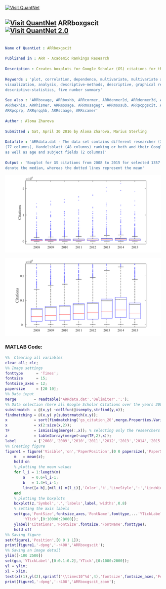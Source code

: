 
[<img src="https://github.com/QuantLet/Styleguide-and-FAQ/blob/master/pictures/banner.png" width="880" alt="Visit QuantNet">](http://quantlet.de/index.php?p=info)

## [<img src="https://github.com/QuantLet/Styleguide-and-Validation-procedure/blob/master/pictures/qloqo.png" alt="Visit QuantNet">](http://quantlet.de/) **ARRboxgscit** [<img src="https://github.com/QuantLet/Styleguide-and-Validation-procedure/blob/master/pictures/QN2.png" width="60" alt="Visit QuantNet 2.0">](http://quantlet.de/d3/ia)

```yaml

Name of QuantLet : ARRboxgscit

Published in : ARR - Academic Rankings Research

Description : Creates boxplots for Google Scholar (GS) citations for the period from 2008 till 2015

Keywords : 'plot, correlation, dependence, multivariate, multivariate analysis, visualization, data
visualization, analysis, descriptive-methods, descriptive, graphical representation, boxplot,
descriptive-statistics, five number summary'

See also : 'ARRboxage, ARRboxhb, ARRcormer, ARRdenmer2d, ARRdenmer3d, ARRhexage, ARRhexcit,
ARRhexhin, ARRhismer, ARRmosage, ARRmosagegr, ARRmossub, ARRpcpgscit, ARRpcphb, ARRpcpmer,
ARRpcprp, ARRqrqqhb, ARRscaage, ARRscamer'

Author : Alona Zharova

Submitted : Sat, April 30 2016 by Alona Zharova, Marius Sterling

Datafile : 'ARRdata.dat - The data set contains different researcher (3218 rows) of either RePEc
(77 columns), Handelsblatt (48 columns) ranking or both and their Google Scholar data (16 columns)
as well as age and subject fields (2 columns)'

Output : 'Boxplot for GS citations from 2008 to 2015 for selected 1357 researchers. The red lines
denote the median, whereas the dotted lines represent the mean'

```

![Picture1](ARRboxgscit.png)

![Picture2](ARRboxgscit_zoom.png)


### MATLAB Code:
```matlab
%%  Clearing all variables
clear all; clc;
%% Image settings
fonttype      = 'Times';
fontsize      = 15;
fontsize_axes = 12;
papersize     = [20 10];
%% Data input
merge        = readtable('ARRdata.dat','Delimiter',';');
%% Data selection (here all Google Scholar Citations over the years 2008 till 2015)
substrmatch  = @(x,y) ~cellfun(@isempty,strfind(y,x));
findmatching = @(x,y) y(substrmatch(x,y));
x            = sort(findmatching('gs_citation_20',merge.Properties.VariableNames));
x            = x(2:size(x,2));
TF           = ismissing(merge(:,x)); % selecting only the researchers having scores in all years
z            = table2array(merge(~any(TF,2),x));
label        = {'2008','2009','2010','2011','2012','2013','2014','2015'};
%% Creating figure
figure1 = figure('Visible','on','PaperPosition',[0 0 papersize],'PaperSize',papersize);
    m   = mean(z);
    hold on
    % plotting the mean values
    for l_i = 1:length(m)
        a   = 0.6+l_i-1;
        b   = 1.4+l_i-1;
        line([a b],[m(l_i) m(l_i)],'Color','k','LineStyle',':','LineWidth',1.2);
    end
    % plotting the boxplots
    boxplot(z,'Symbol','.','labels',label,'widths',0.8)
    % setting the axis labels
    set(gca,'FontSize',fontsize_axes,'FontName',fonttype,...'YTickLabel',[0:2],
        'YTick',[0:10000:20000]);
    ylabel('Citations','FontSize',fontsize,'FontName',fonttype);
    hold off
%% Saving figure
set(figure1,'Position',[0 0 1 1]);
print(figure1,'-dpng','-r400','ARRboxgscit');
%% Saving an image detail
ylim([-100 2500])
set(gca,'YTickLabel',[0:0.1:0.2],'YTick',[0:1000:2000]);
yl = ylim;
xl = xlim;
text(xl(1),yl(2),sprintf('\\times10^%d',4),'fontsize',fontsize_axes,'FontName',fonttype,'VerticalAlignment','bottom');
print(figure1,'-dpng','-r400','ARRboxgscit_zoom');
```
